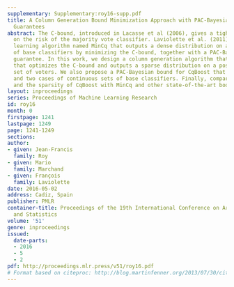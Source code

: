 ```yaml
---
supplementary: Supplementary:roy16-supp.pdf
title: A Column Generation Bound Minimization Approach with PAC-Bayesian Generalization
  Guarantees
abstract: The C-bound, introduced in Lacasse et al (2006), gives a tight upper bound
  on the risk of the majority vote classifier. Laviolette et al. (2011) designed a
  learning algorithm named MinCq that outputs a dense distribution on a finite set
  of base classifiers by minimizing the C-bound, together with a PAC-Bayesian generalization
  guarantee. In this work, we design a column generation algorithm that we call CqBoost,
  that optimizes the C-bound and outputs a sparse distribution on a possibly infinite
  set of voters. We also propose a PAC-Bayesian bound for CqBoost that holds for finite
  and two cases of continuous sets of base classifiers. Finally, compare the accuracy
  and the sparsity of CqBoost with MinCq and other state-of-the-art boosting algorithms.
layout: inproceedings
series: Proceedings of Machine Learning Research
id: roy16
month: 0
firstpage: 1241
lastpage: 1249
page: 1241-1249
sections: 
author:
- given: Jean-Francis
  family: Roy
- given: Mario
  family: Marchand
- given: François
  family: Laviolette
date: 2016-05-02
address: Cadiz, Spain
publisher: PMLR
container-title: Proceedings of the 19th International Conference on Artificial Intelligence
  and Statistics
volume: '51'
genre: inproceedings
issued:
  date-parts:
  - 2016
  - 5
  - 2
pdf: http://proceedings.mlr.press/v51/roy16.pdf
# Format based on citeproc: http://blog.martinfenner.org/2013/07/30/citeproc-yaml-for-bibliographies/
---
```

